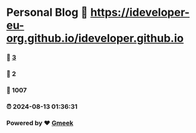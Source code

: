 # Personal Blog :link: https://ideveloper-eu-org.github.io/ideveloper.github.io 
### :page_facing_up: [3](https://ideveloper-eu-org.github.io/ideveloper.github.io/tag.html) 
### :speech_balloon: 2 
### :hibiscus: 1007 
### :alarm_clock: 2024-08-13 01:36:31 
### Powered by :heart: [Gmeek](https://github.com/Meekdai/Gmeek)
